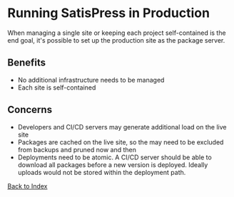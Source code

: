 # Running SatisPress in Production

When managing a single site or keeping each project self-contained is the end goal, it's possible to set up the production site as the package server.

## Benefits

* No additional infrastructure needs to be managed
* Each site is self-contained

## Concerns

* Developers and CI/CD servers may generate additional load on the live site
* Packages are cached on the live site, so the may need to be excluded from backups and pruned now and then
* Deployments need to be atomic. A CI/CD server should be able to download all packages before a new version is deployed. Ideally uploads would not be stored within the deployment path.

[Back to Index](../index.md)
